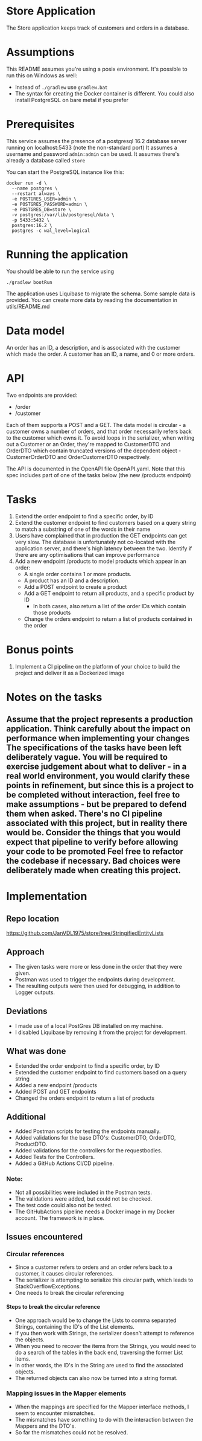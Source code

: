 # Store Application
The Store application keeps track of customers and orders in a database.

# Assumptions
This README assumes you're using a posix environment. It's possible to run this on Windows as well:
* Instead of `./gradlew` use `gradlew.bat`
* The syntax for creating the Docker container is different. You could also install PostgreSQL on bare metal if you prefer


# Prerequisites
This service assumes the presence of a postgresql 16.2 database server running on localhost:5433 (note the non-standard port)
It assumes a username and password `admin:admin` can be used.
It assumes there's already a database called `store`

You can start the PostgreSQL instance like this:
```shell
docker run -d \
  --name postgres \
  --restart always \
  -e POSTGRES_USER=admin \
  -e POSTGRES_PASSWORD=admin \
  -e POSTGRES_DB=store \
  -v postgres:/var/lib/postgresql/data \
  -p 5433:5432 \
  postgres:16.2 \
  postgres -c wal_level=logical
```

# Running the application
You should be able to run the service using
```shell
./gradlew bootRun
```

The application uses Liquibase to migrate the schema. Some sample data is provided. You can create more data by reading the documentation in utils/README.md

# Data model
An order has an ID, a description, and is associated with the customer which made the order.
A customer has an ID, a name, and 0 or more orders.

# API
Two endpoints are provided:
   * /order
   * /customer

Each of them supports a POST and a GET. The data model is circular - a customer owns a number of orders, and that order necessarily refers back to the customer which owns it.
To avoid loops in the serializer, when writing out a Customer or an Order, they're mapped to CustomerDTO and OrderDTO which contain truncated versions of the dependent object - CustomerOrderDTO and OrderCustomerDTO respectively.

The API is documented in the OpenAPI file OpenAPI.yaml. Note that this spec includes part of one of the tasks below (the new /products endpoint)

# Tasks

1. Extend the order endpoint to find a specific order, by ID
2. Extend the customer endpoint to find customers based on a query string to match a substring of one of the words in their name
3. Users have complained that in production the GET endpoints can get very slow. The database is unfortunately not co-located with the application server, and there's high latency between the two. Identify if there are any optimisations that can improve performance
4. Add a new endpoint /products to model products which appear in an order:
      * A single order contains 1 or more products. 
      * A product has an ID and a description. 
      * Add a POST endpoint to create a product
      * Add a GET endpoint to return all products, and a specific product by ID
        * In both cases, also return a list of the order IDs which contain those products
      * Change the orders endpoint to return a list of products contained in the order

# Bonus points
1. Implement a CI pipeline on the platform of your choice to build the project and deliver it as a Dockerized image

# Notes on the tasks
Assume that the project represents a production application.
Think carefully about the impact on performance when implementing your changes
The specifications of the tasks have been left deliberately vague. You will be required to exercise judgement about what to deliver - in a real world environment, you would clarify these points in refinement, but since this is a project to be completed without interaction, feel free to make assumptions - but be prepared to defend them when asked.
There's no CI pipeline associated with this project, but in reality there would be. Consider the things that you would expect that pipeline to verify before allowing your code to be promoted
Feel free to refactor the codebase if necessary. Bad choices were deliberately made when creating this project.
---

# Implementation
## Repo location
https://github.com/JanVDL1975/store/tree/StringifiedEntityLists
## Approach
* The given tasks were more or less done in the order that they were given.
* Postman was used to trigger the endpoints during development.
* The resulting outputs were then used for debugging, in addition to Logger outputs.

## Deviations
   * I made use of a local PostGres DB installed on my machine.
   * I disabled Liquibase by removing it from the project for development.

## What was done
* Extended the order endpoint to find a specific order, by ID
* Extended the customer endpoint to find customers based on a query string
* Added a new endpoint /products
* Added POST and GET endpoints
* Changed the orders endpoint to return a list of products
## Additional
* Added Postman scripts for testing the endpoints manually.
* Added validations for the base DTO's: CustomerDTO, OrderDTO, ProductDTO.
* Added validations for the controllers for the requestbodies.
* Added Tests for the Controllers.
* Added a GitHub Actions CI/CD pipeline.

### Note:
* Not all possibilities were included in the Postman tests.
* The validations were added, but could not be checked.
* The test code could also not be tested.
* The GitHubActions pipeline needs a Docker image in my Docker account. The framework is in place. 

## Issues encountered
### Circular references 
* Since a customer refers to orders and an order refers back to a customer, it causes circular references.
* The serializer is attempting to serialize this circular path, which leads to StackOverflowExceptions.
* One needs to break the circular referencing

#### Steps to break the circular reference
* One approach would be to change the Lists to comma separated Strings, containing the ID's of the List elements.
* If you then work with Strings, the serializer doesn't attempt to reference the objects.
* When you need to recover the items from the Strings, you would need to do a search of the tables in the back end, traversing the former List items.
* In other words, the ID's in the String are used to find the associated objects.
* The returned objects can also now be turned into a string format.

### Mapping issues in the Mapper elements
* When the mappings are specified for the Mapper interface methods, I seem to encounter mismatches.
* The mismatches have something to do with the interaction between the Mappers and the DTO's.
* So far the mismatches could not be resolved.


